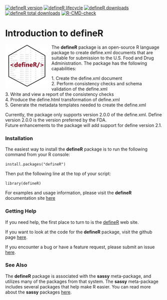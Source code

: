 <!-- badges: start -->

[![defineR version](https://www.r-pkg.org/badges/version/defineR)](https://cran.r-project.org/package=defineR)
[![defineR lifecycle](https://img.shields.io/badge/lifecycle-maturing-blue.svg)](https://cran.r-project.org/package=defineR)
[![defineR downloads](https://cranlogs.r-pkg.org/badges/defineR)](https://cran.r-project.org/package=defineR)
[![defineR total downloads](https://cranlogs.r-pkg.org/badges/grand-total/defineR)](https://cran.r-project.org/package=defineR)
[![R-CMD-check](https://github.com/dbosak01/defineR/actions/workflows/R-CMD-check.yaml/badge.svg)](https://github.com/dbosak01/defineR/actions/workflows/R-CMD-check.yaml)
<!-- badges: end -->

# Introduction to **defineR**
<img src="man/images/defineRe.png" align="left" height="138" style="margin-right:10px;"/>

The **defineR** package is an open-source R language package to 
create define.xml documents that are suitable for submission 
to the U.S. Food and Drug Administration.  The package has the following
capabilities:

<tab>1. Create the define.xml document  
<tab>2. Perform consistency checks and schema validation of the define.xml  
<tab>3. Write and view a report of the consistency checks  
<tab>4. Produce the define.html transformation of define.xml  
<tab>5. Generate the metadata templates needed to create the define.xml  

Currently, the package only supports version 2.0.0 of the define.xml. 
Define version 2.0.0 is the version preferred by the FDA.  
Future enhancements to the package will add support for define version 2.1.

### Installation

The easiest way to install the **defineR** package is to run the following 
command from your R console:

    install.packages("defineR")


Then put the following line at the top of your script:

    library(defineR)
    
For examples and usage 
information, please visit the **defineR** documentation site 
[here](https://defineR.r-sassy.org/articles/defineR.html)

### Getting Help

If you need help, the first place 
to turn to is the [defineR](https://defineR.r-sassy.org) web site.  

If you want to look at the code for the **defineR** package, visit the
github page [here](https://github.com/dbosak01/defineR).

If you encounter a bug or have a feature request, please submit an issue 
[here](https://github.com/dbosak01/defineR/issues).


### See Also

The **defineR** package is associated with the **sassy** meta-package, 
and utilizes many of the packages from that system.
The **sassy** meta-package includes several packages that help make R
easier.  You can read more about the **sassy** packages
[here](https://sassy.r-sassy.org).
